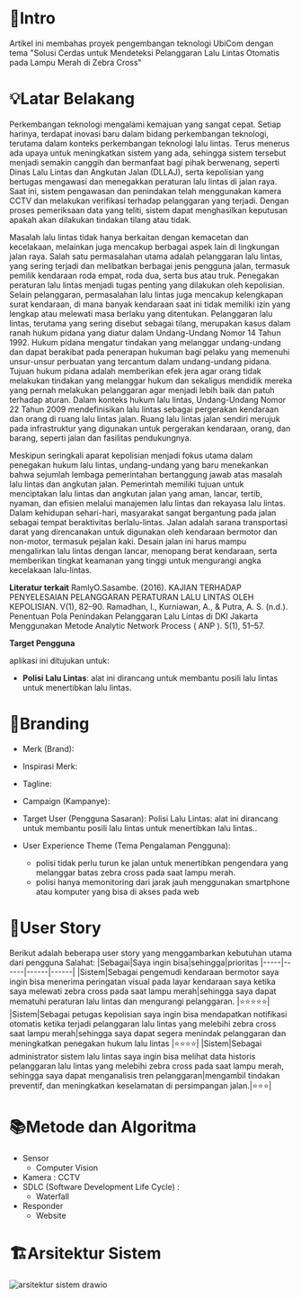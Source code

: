 # 📖Intro

Artikel ini membahas proyek pengembangan teknologi UbiCom dengan tema "Solusi Cerdas untuk Mendeteksi Pelanggaran Lalu Lintas Otomatis pada Lampu Merah di Zebra Cross"





# 💡Latar Belakang

Perkembangan teknologi mengalami kemajuan yang sangat cepat. Setiap harinya, terdapat inovasi baru dalam bidang perkembangan teknologi, terutama dalam konteks perkembangan teknologi lalu lintas. Terus menerus ada upaya untuk meningkatkan sistem yang ada, sehingga sistem tersebut menjadi semakin canggih dan bermanfaat bagi pihak berwenang, seperti Dinas Lalu Lintas dan Angkutan Jalan (DLLAJ), serta kepolisian yang bertugas mengawasi dan menegakkan peraturan lalu lintas di jalan raya. Saat ini, sistem pengawasan dan penindakan telah menggunakan kamera CCTV dan melakukan verifikasi terhadap pelanggaran yang terjadi. Dengan proses pemeriksaan data yang teliti, sistem dapat menghasilkan keputusan apakah akan dilakukan tindakan tilang atau tidak.

Masalah lalu lintas tidak hanya berkaitan dengan kemacetan dan kecelakaan, melainkan juga mencakup berbagai aspek lain di lingkungan jalan raya. Salah satu permasalahan utama adalah pelanggaran lalu lintas, yang sering terjadi dan melibatkan berbagai jenis pengguna jalan, termasuk pemilik kendaraan roda empat, roda dua, serta bus atau truk. Penegakan peraturan lalu lintas menjadi tugas penting yang dilakukan oleh kepolisian. Selain pelanggaran, permasalahan lalu lintas juga mencakup kelengkapan surat kendaraan, di mana banyak kendaraan saat ini tidak memiliki izin yang lengkap atau melewati masa berlaku yang ditentukan. Pelanggaran lalu lintas, terutama yang sering disebut sebagai tilang, merupakan kasus dalam ranah hukum pidana yang diatur dalam Undang-Undang Nomor 14 Tahun 1992. Hukum pidana mengatur tindakan yang melanggar undang-undang dan dapat berakibat pada penerapan hukuman bagi pelaku yang memenuhi unsur-unsur perbuatan yang tercantum dalam undang-undang pidana. Tujuan hukum pidana adalah memberikan efek jera agar orang tidak melakukan tindakan yang melanggar hukum dan sekaligus mendidik mereka yang pernah melakukan pelanggaran agar menjadi lebih baik dan patuh terhadap aturan. Dalam konteks hukum lalu lintas, Undang-Undang Nomor 22 Tahun 2009 mendefinisikan lalu lintas sebagai pergerakan kendaraan dan orang di ruang lalu lintas jalan. Ruang lalu lintas jalan sendiri merujuk pada infrastruktur yang digunakan untuk pergerakan kendaraan, orang, dan barang, seperti jalan dan fasilitas pendukungnya.

Meskipun seringkali aparat kepolisian menjadi fokus utama dalam penegakan hukum lalu lintas, undang-undang yang baru menekankan bahwa sejumlah lembaga pemerintahan bertanggung jawab atas masalah lalu lintas dan angkutan jalan. Pemerintah memiliki tujuan untuk menciptakan lalu lintas dan angkutan jalan yang aman, lancar, tertib, nyaman, dan efisien melalui manajemen lalu lintas dan rekayasa lalu lintas. Dalam kehidupan sehari-hari, masyarakat sangat bergantung pada jalan sebagai tempat beraktivitas berlalu-lintas. Jalan adalah sarana transportasi darat yang direncanakan untuk digunakan oleh kendaraan bermotor dan non-motor, termasuk pejalan kaki. Desain jalan ini harus mampu mengalirkan lalu lintas dengan lancar, menopang berat kendaraan, serta memberikan tingkat keamanan yang tinggi untuk mengurangi angka kecelakaan lalu-lintas.


**Literatur terkait**
RamlyO.Sasambe. (2016). KAJIAN TERHADAP PENYELESAIAN PELANGGARAN PERATURAN LALU LINTAS OLEH KEPOLISIAN. V(1), 82–90.
Ramadhan, I., Kurniawan, A., & Putra, A. S. (n.d.). Penentuan Pola Penindakan Pelanggaran Lalu Lintas di DKI Jakarta Menggunakan Metode Analytic Network Process ( ANP ). 5(1), 51–57.

**Target Pengguna**

aplikasi ini ditujukan untuk:

- **Polisi Lalu Lintas**: alat ini dirancang untuk membantu posili lalu lintas untuk menertibkan lalu lintas.

# 🌻Branding
- Merk (Brand): 
- Inspirasi Merk: 
- Tagline: 
- Campaign (Kampanye): 
- Target User (Pengguna Sasaran): Polisi Lalu Lintas: alat ini dirancang untuk membantu posili lalu lintas untuk menertibkan lalu lintas..

- User Experience Theme (Tema Pengalaman Pengguna):
  - polisi tidak perlu turun ke jalan untuk menertibkan pengendara yang melanggar batas zebra cross pada saat lampu merah.
  - polisi hanya memonitoring dari jarak jauh menggunakan smartphone atau komputer yang bisa di akses pada web

# 🎯User Story
Berikut adalah beberapa user story yang menggambarkan kebutuhan utama dari pengguna Salahat:
|Sebagai|Saya ingin bisa|sehingga|prioritas
|-----|------|------|------|
|Sistem|Sebagai pengemudi kendaraan bermotor saya ingin bisa menerima peringatan visual pada layar kendaraan saya ketika saya melewati zebra cross pada saat lampu merah|sehingga saya dapat mematuhi peraturan lalu lintas dan mengurangi pelanggaran. |⭐⭐⭐⭐⭐|
|Sistem|Sebagai petugas kepolisian saya ingin bisa mendapatkan notifikasi otomatis ketika terjadi pelanggaran lalu lintas yang melebihi zebra cross saat lampu merah|sehingga saya dapat segera menindak pelanggaran dan meningkatkan penegakan hukum lalu lintas |⭐⭐⭐⭐|
|Sistem|Sebagai administrator sistem lalu lintas saya ingin bisa melihat data historis pelanggaran lalu lintas yang melebihi zebra cross pada saat lampu merah, sehingga saya dapat menganalisis tren pelanggaran|mengambil tindakan preventif, dan meningkatkan keselamatan di persimpangan jalan.|⭐⭐⭐|

# 📚Metode dan Algoritma
- Sensor
  - Computer Vision
- Kamera : CCTV
- SDLC (Software Development Life Cycle) :
  - Waterfall
- Responder
  - Website
 
# 🏗Arsitektur Sistem
![arsitektur sistem drawio](https://github.com/ZakkiMubarrok/ubiquitos/assets/113114382/fb24ab4f-c32a-44c1-92c2-a12a362d2772)



  

